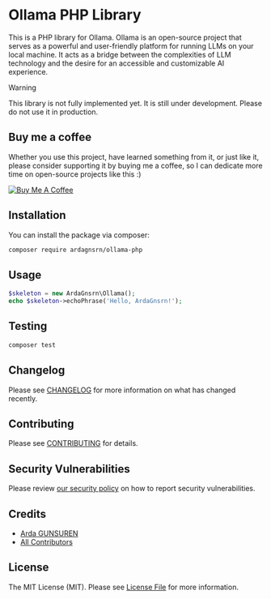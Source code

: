Ollama PHP Library
============
This is a PHP library for Ollama. Ollama is an open-source project that serves as a powerful and user-friendly platform for running LLMs on your local
machine. It acts as a bridge between the complexities of LLM technology and the desire for an accessible and
customizable AI experience.

> [!WARNING]  
> This library is not fully implemented yet. It is still under development. Please do not use it in production.

## Buy me a coffee

Whether you use this project, have learned something from it, or just like it, please consider supporting it by buying
me a coffee, so I can dedicate more time on open-source projects like this :)

<a href="https://www.buymeacoffee.com/ardagnsrn" target="_blank"><img src="https://www.buymeacoffee.com/assets/img/custom_images/orange_img.png" alt="Buy Me A Coffee" style="height: auto !important;width: auto !important;" ></a>

## Installation

You can install the package via composer:

```bash
composer require ardagnsrn/ollama-php
```

## Usage

```php
$skeleton = new ArdaGnsrn\Ollama();
echo $skeleton->echoPhrase('Hello, ArdaGnsrn!');
```

## Testing

```bash
composer test
```

## Changelog

Please see [CHANGELOG](CHANGELOG.md) for more information on what has changed recently.

## Contributing

Please see [CONTRIBUTING](https://github.com/spatie/.github/blob/main/CONTRIBUTING.md) for details.

## Security Vulnerabilities

Please review [our security policy](../../security/policy) on how to report security vulnerabilities.

## Credits

- [Arda GUNSUREN](https://github.com/ArdaGnsrn)
- [All Contributors](../../contributors)

## License

The MIT License (MIT). Please see [License File](LICENSE.md) for more information.
